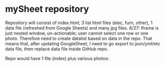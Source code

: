 # mySheet repository

Repository will consist of index.html, 3 list html files (elec, furn, other), 1 data file (refreshed from Google Sheets) and many jpg files.
6/27: Iframe is just nested window, un-actionable; user cannot select one row or one photo. Therefore need to create datalist based on data in the repo.
That means that, after updating GoogleSheet, I need to go export to json/yml/etc data file, then replace data file inside GitHub repo.

Repo would have 1 file (index) plus various photos:
